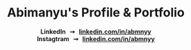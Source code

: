 <div align = center>
    
<!--
<br>


[![Badge License]][License]   
[![Badge Likes]][#]

<br>
<br>
-->

# Abimanyu's Profile & Portfolio

**LinkedIn  ➞  <a href="https://www.linkedin.com/in/abmnyy/">linkedin.com/in/abmnyy</a>**
<br>
**Instagtram  ➞  <a href="https://www.linkedin.com/in/abmnyy/">linkedin.com/in/abmnyy</a>**

<br>
<!--
<kbd><a href="https://www.linkedin.com/in/abmnyy/">linkedin.com/in/abmnyy</a></kbd>
[<kbd> <br> LinkedIn <br> </kbd>][KBD]
[![Button Shield]][Shield]
-->
</div>


<br>
<br>


<!---------------------------------------------------------------------------->

[Button Shield]: https://img.shields.io/badge/Shield_Buttons-37a779?style=for-the-badge

[License]: LICENSE
[Shield]: Types/Shield.md
[KBD]: Types/Shield.md
[#]: #


<!---------------------------------[ Badges ]---------------------------------->

[Badge License]: https://img.shields.io/badge/-BY_SA_4.0-ae6c18.svg?style=for-the-badge&labelColor=EF9421&logoColor=white&logo=CreativeCommons
[Badge Likes]: https://img.shields.io/github/stars/MarkedDown/Buttons?style=for-the-badge&labelColor=d0ab23&color=b0901e&logoColor=white&logo=Trustpilot
